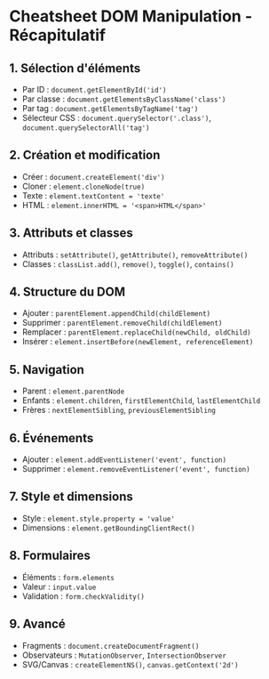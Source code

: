 # Cheatsheet DOM Manipulation - Récapitulatif

## 1. Sélection d'éléments
- Par ID : `document.getElementById('id')`
- Par classe : `document.getElementsByClassName('class')`
- Par tag : `document.getElementsByTagName('tag')`
- Sélecteur CSS : `document.querySelector('.class')`, `document.querySelectorAll('tag')`

## 2. Création et modification
- Créer : `document.createElement('div')`
- Cloner : `element.cloneNode(true)`
- Texte : `element.textContent = 'texte'`
- HTML : `element.innerHTML = '<span>HTML</span>'`

## 3. Attributs et classes
- Attributs : `setAttribute()`, `getAttribute()`, `removeAttribute()`
- Classes : `classList.add()`, `remove()`, `toggle()`, `contains()`

## 4. Structure du DOM
- Ajouter : `parentElement.appendChild(childElement)`
- Supprimer : `parentElement.removeChild(childElement)`
- Remplacer : `parentElement.replaceChild(newChild, oldChild)`
- Insérer : `element.insertBefore(newElement, referenceElement)`

## 5. Navigation
- Parent : `element.parentNode`
- Enfants : `element.children`, `firstElementChild`, `lastElementChild`
- Frères : `nextElementSibling`, `previousElementSibling`

## 6. Événements
- Ajouter : `element.addEventListener('event', function)`
- Supprimer : `element.removeEventListener('event', function)`

## 7. Style et dimensions
- Style : `element.style.property = 'value'`
- Dimensions : `element.getBoundingClientRect()`

## 8. Formulaires
- Éléments : `form.elements`
- Valeur : `input.value`
- Validation : `form.checkValidity()`

## 9. Avancé
- Fragments : `document.createDocumentFragment()`
- Observateurs : `MutationObserver`, `IntersectionObserver`
- SVG/Canvas : `createElementNS()`, `canvas.getContext('2d')`